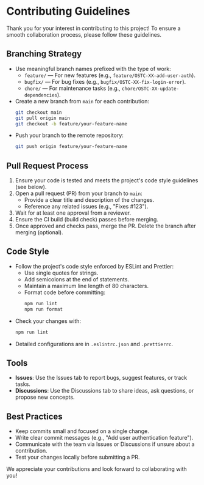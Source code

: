 # Contributing Guidelines

Thank you for your interest in contributing to this project! To ensure a smooth collaboration process, please follow these guidelines.

## Branching Strategy

- Use meaningful branch names prefixed with the type of work:
  - `feature/` — For new features (e.g., `feature/OSTC-XX-add-user-auth`).
  - `bugfix/` — For bug fixes (e.g., `bugfix/OSTC-XX-fix-login-error`).
  - `chore/` — For maintenance tasks (e.g., `chore/OSTC-XX-update-dependencies`).
- Create a new branch from `main` for each contribution:
  ```bash
  git checkout main
  git pull origin main
  git checkout -b feature/your-feature-name
  ```
- Push your branch to the remote repository:
  ```bash
  git push origin feature/your-feature-name
  ```

## Pull Request Process

1. Ensure your code is tested and meets the project's code style guidelines (see below).
2. Open a pull request (PR) from your branch to `main`:
   - Provide a clear title and description of the changes.
   - Reference any related issues (e.g., "Fixes #123").
3. Wait for at least one approval from a reviewer.
4. Ensure the CI build (build check) passes before merging.
5. Once approved and checks pass, merge the PR. Delete the branch after merging (optional).

## Code Style

- Follow the project's code style enforced by ESLint and Prettier:
  - Use single quotes for strings.
  - Add semicolons at the end of statements.
  - Maintain a maximum line length of 80 characters.
  - Format code before committing:
    ```bash
    npm run lint
    npm run format
    ```
- Check your changes with:
  ```bash
  npm run lint
  ```
- Detailed configurations are in `.eslintrc.json` and `.prettierrc`.

## Tools

- **Issues**: Use the Issues tab to report bugs, suggest features, or track tasks.
- **Discussions**: Use the Discussions tab to share ideas, ask questions, or propose new concepts.

## Best Practices

- Keep commits small and focused on a single change.
- Write clear commit messages (e.g., "Add user authentication feature").
- Communicate with the team via Issues or Discussions if unsure about a contribution.
- Test your changes locally before submitting a PR.

We appreciate your contributions and look forward to collaborating with you!
